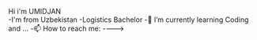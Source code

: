 Hi i'm UMIDJAN                                
-I'm from Uzbekistan
-Logistics Bachelor
-🌱 I’m currently learning Coding and ... 
-📫 How to reach me:
---->
